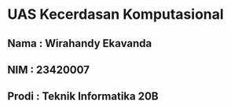 # UAS Kecerdasan Komputasional

## Nama		: Wirahandy Ekavanda
## NIM		: 23420007
## Prodi	: Teknik Informatika 20B
